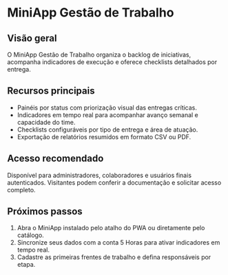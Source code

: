 # MiniApp Gestão de Trabalho

## Visão geral
O MiniApp Gestão de Trabalho organiza o backlog de iniciativas, acompanha indicadores de execução e oferece checklists detalhados por entrega.

## Recursos principais
- Painéis por status com priorização visual das entregas críticas.
- Indicadores em tempo real para acompanhar avanço semanal e capacidade do time.
- Checklists configuráveis por tipo de entrega e área de atuação.
- Exportação de relatórios resumidos em formato CSV ou PDF.

## Acesso recomendado
Disponível para administradores, colaboradores e usuários finais autenticados. Visitantes podem conferir a documentação e solicitar acesso completo.

## Próximos passos
1. Abra o MiniApp instalado pelo atalho do PWA ou diretamente pelo catálogo.
2. Sincronize seus dados com a conta 5 Horas para ativar indicadores em tempo real.
3. Cadastre as primeiras frentes de trabalho e defina responsáveis por etapa.
